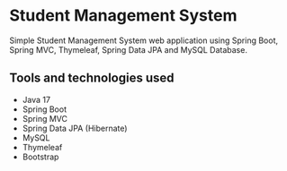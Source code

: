 # Student Management System
Simple Student Management System web application using Spring Boot, Spring MVC, Thymeleaf, Spring Data JPA and MySQL Database.

## Tools and technologies used
* Java 17
* Spring Boot
* Spring MVC
* Spring Data JPA (Hibernate)
* MySQL
* Thymeleaf
* Bootstrap
